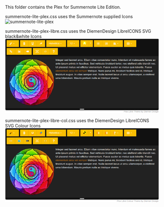 This folder contains the Plex for Summernote Lite Edition.

summernote-lite-plex.css uses the Summernote supplied Icons
![summernote-lite-plex](summernote-lite-plex-darkly.png)

summernote-lite-plex-libre.css uses the DiemenDesign LibreICONS SVG black&white Icons
![summernote-lite-plex-libre](summernote-lite-plex-libre.png)

summernote-lite-plex-libre-col.css uses the DiemenDesign LibreICONS SVG Colour Icons
![summernote-lite-plex-libre-col](summernote-lite-plex-libre-col.png)
